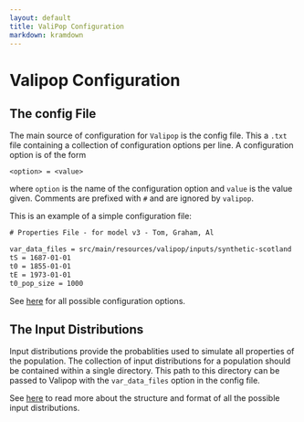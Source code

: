 ```yaml
---
layout: default
title: ValiPop Configuration
markdown: kramdown
---
```


# Valipop Configuration

## The config File

The main source of configuration for `Valipop` is the config file. This a `.txt` file containing a collection of configuration options per line. A configuration option is of the form 

```<option> = <value>```

where `option` is the name of the configuration option and `value` is the value given. Comments are prefixed with `#` and are ignored by `valipop`.

This is an example of a simple configuration file:

```txt
# Properties File - for model v3 - Tom, Graham, Al

var_data_files = src/main/resources/valipop/inputs/synthetic-scotland
tS = 1687-01-01
t0 = 1855-01-01
tE = 1973-01-01
t0_pop_size = 1000
```

See [here](https://daniel5055.github.io/valipop/usage/config-reference.html) for all possible configuration options.

## The Input Distributions

Input distributions provide the probablities used to simulate all properties of the population. The collection of input distributions for a population should be contained within a single directory. This path to this directory can be passed to Valipop with the `var_data_files` option in the config file.

See [here](https://daniel5055.github.io/valipop/usage/input-reference.html) to read more about the structure and format of all the possible input distributions.
